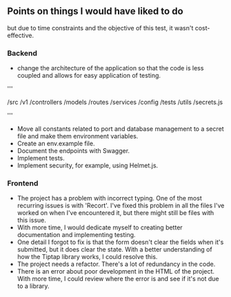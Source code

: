 ## Points on things I would have liked to do

but due to time constraints and the objective of this test, it wasn't cost-effective.

### Backend

- change the architecture of the application so that the code is less coupled and allows for easy application of testing.

'''

/src
/v1
/controllers
/models
/routes
/services
/config
/tests
/utils
/secrets.js

'''

- Move all constants related to port and database management to a secret file and make them environment variables.
- Create an env.example file.
- Document the endpoints with Swagger.
- Implement tests.
- Implement security, for example, using Helmet.js.

### Frontend

- The project has a problem with incorrect typing. One of the most recurring issues is with 'Recort'. I've fixed this problem in all the files I've worked on when I've encountered it, but there might still be files with this issue.
- With more time, I would dedicate myself to creating better documentation and implementing testing.
- One detail I forgot to fix is that the form doesn't clear the fields when it's submitted, but it does clear the state. With a better understanding of how the Tiptap library works, I could resolve this.
- The project needs a refactor. There's a lot of redundancy in the code.
- There is an error about poor development in the HTML of the project. With more time, I could review where the error is and see if it's not due to a library.
